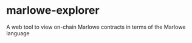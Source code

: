 # marlowe-explorer

A web tool to view on-chain Marlowe contracts in terms of the Marlowe language

